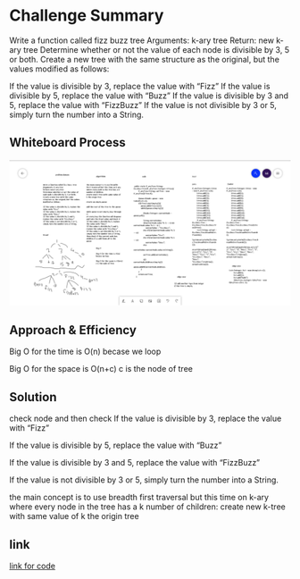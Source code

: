 # Challenge Summary
Write a function called fizz buzz tree
Arguments: k-ary tree
Return: new k-ary tree
Determine whether or not the value of each node is divisible by 3, 5 or both. Create a new tree with the same structure as the original, but the values modified as follows:

If the value is divisible by 3, replace the value with “Fizz”
If the value is divisible by 5, replace the value with “Buzz”
If the value is divisible by 3 and 5, replace the value with “FizzBuzz”
If the value is not divisible by 3 or 5, simply turn the number into a String.
## Whiteboard Process
![](challenge-18.png) 

## Approach & Efficiency
Big O for the time is O(n)
becase we loop 

Big O for the space is O(n+c)
c is the node of tree



## Solution
check node and then check If the value is divisible by 3, replace the value with “Fizz”

If the value is divisible by 5, replace the value with “Buzz”

If the value is divisible by 3 and 5, replace the value with “FizzBuzz”

If the value is not divisible by 3 or 5, simply turn the number into a String.


the main concept is to use breadth first traversal but this time on k-ary where every node in the tree has a k number of children:
create new k-tree with same value of k the origin tree
## link
[link for code](https://github.com/Maiada-Ibrahim/data-structures-and-algorithms-401/tree/main/challenges/challenge-15)